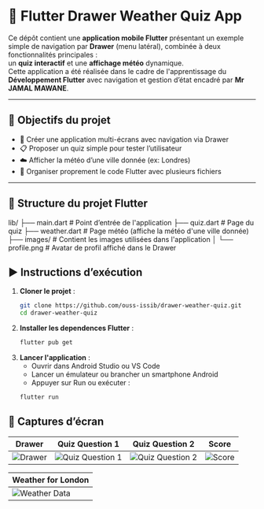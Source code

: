 # 📱 Flutter Drawer Weather Quiz App

Ce dépôt contient une **application mobile Flutter** présentant un exemple simple de navigation par **Drawer** (menu latéral), combinée à deux fonctionnalités principales :  
un **quiz interactif** et une **affichage météo** dynamique.  
Cette application a été réalisée dans le cadre de l'apprentissage du **Développement Flutter** avec navigation et gestion d’état encadré par **Mr JAMAL MAWANE**.

---

## 🎯 Objectifs du projet

- 🧠 Créer une application multi-écrans avec navigation via Drawer
- 📋 Proposer un quiz simple pour tester l’utilisateur
- ☁️ Afficher la météo d’une ville donnée (ex: Londres)
- 🧩 Organiser proprement le code Flutter avec plusieurs fichiers

---

## 🧱 Structure du projet Flutter

lib/
├── main.dart           # Point d’entrée de l'application
├── quiz.dart           # Page du quiz
├── weather.dart        # Page météo (affiche la météo d'une ville donnée)
├── images/             # Contient les images utilisées dans l'application
│   └── profile.png     # Avatar de profil affiché dans le Drawer

## ▶️ Instructions d’exécution

1. **Cloner le projet** :
   ```bash
   git clone https://github.com/ouss-issib/drawer-weather-quiz.git
   cd drawer-weather-quiz

2. **Installer les dependences Flutter** :
   ```bash
   flutter pub get

3. **Lancer l'application** :
   - Ouvrir dans Android Studio ou VS Code
   - Lancer un émulateur ou brancher un smartphone Android
   - Appuyer sur Run ou exécuter :
   ```bash
   flutter run

  ## 📸 Captures d’écran

| Drawer | Quiz Question 1 | Quiz Question 2 | Score |
|---|---|---|---|
| ![Drawer](./captures/drawer.png) | ![Quiz Question 1](./captures/quiz_q1.png) | ![Quiz Question 2](./captures/quiz_q2.png) | ![Score](./captures/score.png) |

| Weather for London| 
|---|
| ![Weather Data](./captures/weather.png) |
